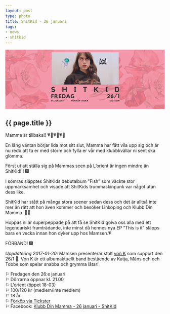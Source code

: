 ```yaml
---
layout: post
type: photo
title: ShitKid - 26 januari
tags:
- news
- shitkid
---
```


<img class="news-photo" src="/assets/img/news/shitkid_2018.png" alt="{{ page.title }}" />

## {{ page.title }}

Mamma är tillbaka!! 💗🌹💗🌹💗🌹

En lång väntan börjar lida mot sitt slut, Mamma har fått vila upp sig och är nu redo att ta er med storm och fylla er vår med klubbkvällar ni sent ska glömma.

Först ut att ställa sig på Mammas scen på L’orient är ingen mindre än ShitKid!!! 🎆

I somras släpptes ShitKids debutalbum ”Fish” som väckte stor uppmärksamhet och visade att ShitKids trummaskinpunk var något utan dess like.

ShitKid har stått på många stora scener sedan dess och det är alltså inte mer än rätt att hon även kommer och besöker Linköping och Klubb Din Mamma. 🌹💗

Hoppas ni är superpeppade på att få se ShitKid golva oss alla med ett legendariskt framträdande, inte minst då hennes nya EP ”This is it” släpps bara en vecka innan hon dyker upp hos Mamsen.💗

FÖRBAND! 🎆

_Uppdatering 2017-01-20_: Mamsen presenterar stolt [von K](https://www.facebook.com/von.k.malmo/) som support den 26/1 🌹. Von K är ett albumaktuellt band bestående av Katja, Måns och och Tobbe som spelar snabba och grymma låtar!

⚐ Fredagen den 26:e januari<br />
⚐ Dörrarna öppnar kl. 21.00<br />
⚐ L’orient (öppet 18-03)<br />
⚐ 100/120 kr (medlem/inte medlem)<br />
⚐ 18 år<br />
⚐ [Förköp via Tickster](https://www.tickster.com/sv/events/fj6w6wr64zg1y2g/2018-01-26/shitkid)<br />
⚐ Facebook: [Klubb Din Mamma - 26 januari - ShitKid](https://www.facebook.com/events/160680244563330/)<br />
